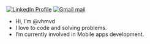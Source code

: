 [![LinkedIn Profile](https://img.shields.io/badge/LinkedIn-blue?style=flat&logo=linkedin&logoColor=white)](https://www.linkedin.com/in/vhmn/)
[![Gmail mail](https://img.shields.io/badge/Email-red?style=flat&logo=gmail&logoColor=white)](mailto:ahmed210899@gmail.com)


- Hi, I’m @vhmvd
- I love to code and solving problems.
- I’m currently involved in Mobile apps development.
